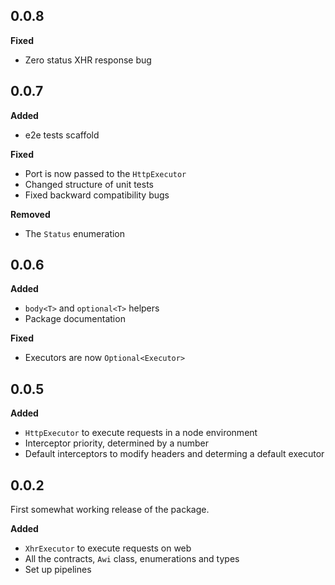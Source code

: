 
## 0.0.8

**Fixed**

* Zero status XHR response bug

## 0.0.7

**Added**

* e2e tests scaffold

**Fixed**

* Port is now passed to the `HttpExecutor`
* Changed structure of unit tests
* Fixed backward compatibility bugs

**Removed**

* The `Status` enumeration

## 0.0.6

**Added**

* `body<T>` and `optional<T>` helpers
* Package documentation

**Fixed**

* Executors are now `Optional<Executor>`

## 0.0.5

**Added**

* `HttpExecutor` to execute requests in a node environment
* Interceptor priority, determined by a number
* Default interceptors to modify headers and determing a default executor

## 0.0.2

First somewhat working release of the package.

**Added**

* `XhrExecutor` to execute requests on web
* All the contracts, `Awi` class, enumerations and types
* Set up pipelines
